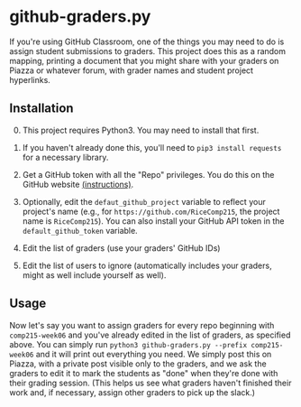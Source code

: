 # github-graders.py 

If you're using GitHub Classroom, one of the things you may need to do
is assign student submissions to graders. This project does this as a
random mapping, printing a document that you might share with your
graders on Piazza or whatever forum, with grader names and student
project hyperlinks.

## Installation

0) This project requires Python3. You may need to install that first.

1) If you haven't already done this, you'll need to `pip3 install
requests` for a necessary library.

2) Get a GitHub token with all the "Repo" privileges. You do
this on the GitHub website
[(instructions)](https://github.com/blog/1509-personal-api-tokens). 

3) Optionally, edit the `defaut_github_project` variable to reflect your
   project's name (e.g., for `https://github.com/RiceComp215`, the
   project name is `RiceComp215`). You can also install your GitHub
   API token in the `default_github_token` variable.

4) Edit the list of graders (use your graders' GitHub IDs)

5) Edit the list of users to ignore (automatically includes your
   graders, might as well include yourself as well).

## Usage

Now let's say you want to assign graders for every repo beginning with `comp215-week06`
and you've already edited in the list of graders, as specified above.
You can simply run `python3 github-graders.py --prefix comp215-week06`
and it will print out everything you need. We simply post this on
Piazza, with a private post visible only to the graders, and we ask
the graders to edit it to mark the students as "done" when they're
done with their grading session. (This helps us see what graders
haven't finished their work and, if necessary, assign other graders to pick up
the slack.)
